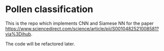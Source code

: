 # Pollen classification

This is the repo which implements CNN and Siamese NN for the paper https://www.sciencedirect.com/science/article/pii/S0010482521008581?via%3Dihub.

The code will be refactored later.
